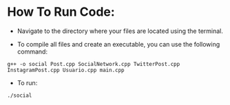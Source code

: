 # How To Run Code:

- Navigate to the directory where your files are located using the terminal.

- To compile all files and create an executable, you can use the following command:

`g++ -o social Post.cpp SocialNetwork.cpp TwitterPost.cpp InstagramPost.cpp Usuario.cpp main.cpp`

- To run:

`./social`